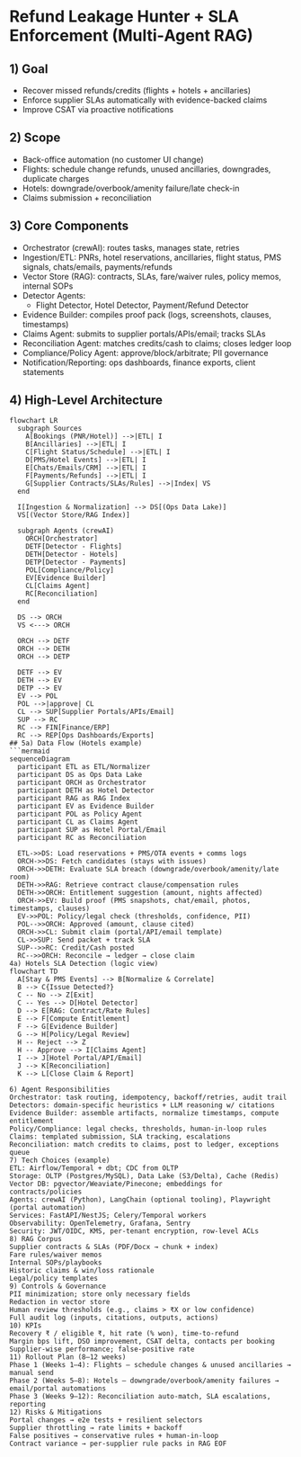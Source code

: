 # Refund Leakage Hunter + SLA Enforcement (Multi‑Agent RAG)

## 1) Goal
- Recover missed refunds/credits (flights + hotels + ancillaries)
- Enforce supplier SLAs automatically with evidence-backed claims
- Improve CSAT via proactive notifications

## 2) Scope
- Back-office automation (no customer UI change)
- Flights: schedule change refunds, unused ancillaries, downgrades, duplicate charges
- Hotels: downgrade/overbook/amenity failure/late check-in
- Claims submission + reconciliation

## 3) Core Components
- Orchestrator (crewAI): routes tasks, manages state, retries
- Ingestion/ETL: PNRs, hotel reservations, ancillaries, flight status, PMS signals, chats/emails, payments/refunds
- Vector Store (RAG): contracts, SLAs, fare/waiver rules, policy memos, internal SOPs
- Detector Agents:
  - Flight Detector, Hotel Detector, Payment/Refund Detector
- Evidence Builder: compiles proof pack (logs, screenshots, clauses, timestamps)
- Claims Agent: submits to supplier portals/APIs/email; tracks SLAs
- Reconciliation Agent: matches credits/cash to claims; closes ledger loop
- Compliance/Policy Agent: approve/block/arbitrate; PII governance
- Notification/Reporting: ops dashboards, finance exports, client statements

## 4) High-Level Architecture
```mermaid
flowchart LR
  subgraph Sources
    A[Bookings (PNR/Hotel)] -->|ETL| I
    B[Ancillaries] -->|ETL| I
    C[Flight Status/Schedule] -->|ETL| I
    D[PMS/Hotel Events] -->|ETL| I
    E[Chats/Emails/CRM] -->|ETL| I
    F[Payments/Refunds] -->|ETL| I
    G[Supplier Contracts/SLAs/Rules] -->|Index| VS
  end

  I[Ingestion & Normalization] --> DS[(Ops Data Lake)]
  VS[(Vector Store/RAG Index)]

  subgraph Agents (crewAI)
    ORCH[Orchestrator]
    DETF[Detector - Flights]
    DETH[Detector - Hotels]
    DETP[Detector - Payments]
    POL[Compliance/Policy]
    EV[Evidence Builder]
    CL[Claims Agent]
    RC[Reconciliation]
  end

  DS --> ORCH
  VS <---> ORCH

  ORCH --> DETF
  ORCH --> DETH
  ORCH --> DETP

  DETF --> EV
  DETH --> EV
  DETP --> EV
  EV --> POL
  POL -->|approve| CL
  CL --> SUP[Supplier Portals/APIs/Email]
  SUP --> RC
  RC --> FIN[Finance/ERP]
  RC --> REP[Ops Dashboards/Exports]
## 5a) Data Flow (Hotels example)
```mermaid
sequenceDiagram
  participant ETL as ETL/Normalizer
  participant DS as Ops Data Lake
  participant ORCH as Orchestrator
  participant DETH as Hotel Detector
  participant RAG as RAG Index
  participant EV as Evidence Builder
  participant POL as Policy Agent
  participant CL as Claims Agent
  participant SUP as Hotel Portal/Email
  participant RC as Reconciliation

  ETL->>DS: Load reservations + PMS/OTA events + comms logs
  ORCH->>DS: Fetch candidates (stays with issues)
  ORCH->>DETH: Evaluate SLA breach (downgrade/overbook/amenity/late room)
  DETH->>RAG: Retrieve contract clause/compensation rules
  DETH->>ORCH: Entitlement suggestion (amount, nights affected)
  ORCH->>EV: Build proof (PMS snapshots, chat/email, photos, timestamps, clauses)
  EV->>POL: Policy/legal check (thresholds, confidence, PII)
  POL-->>ORCH: Approved (amount, clause cited)
  ORCH->>CL: Submit claim (portal/API/email template)
  CL->>SUP: Send packet + track SLA
  SUP-->>RC: Credit/Cash posted
  RC-->>ORCH: Reconcile → ledger → close claim
4a) Hotels SLA Detection (logic view)
flowchart TD
  A[Stay & PMS Events] --> B[Normalize & Correlate]
  B --> C{Issue Detected?}
  C -- No --> Z[Exit]
  C -- Yes --> D[Hotel Detector]
  D --> E[RAG: Contract/Rate Rules]
  E --> F[Compute Entitlement]
  F --> G[Evidence Builder]
  G --> H[Policy/Legal Review]
  H -- Reject --> Z
  H -- Approve --> I[Claims Agent]
  I --> J[Hotel Portal/API/Email]
  J --> K[Reconciliation]
  K --> L[Close Claim & Report]

6) Agent Responsibilities
Orchestrator: task routing, idempotency, backoff/retries, audit trail
Detectors: domain-specific heuristics + LLM reasoning w/ citations
Evidence Builder: assemble artifacts, normalize timestamps, compute entitlement
Policy/Compliance: legal checks, thresholds, human-in-loop rules
Claims: templated submission, SLA tracking, escalations
Reconciliation: match credits to claims, post to ledger, exceptions queue
7) Tech Choices (example)
ETL: Airflow/Temporal + dbt; CDC from OLTP
Storage: OLTP (Postgres/MySQL), Data Lake (S3/Delta), Cache (Redis)
Vector DB: pgvector/Weaviate/Pinecone; embeddings for contracts/policies
Agents: crewAI (Python), LangChain (optional tooling), Playwright (portal automation)
Services: FastAPI/NestJS; Celery/Temporal workers
Observability: OpenTelemetry, Grafana, Sentry
Security: JWT/OIDC, KMS, per-tenant encryption, row-level ACLs
8) RAG Corpus
Supplier contracts & SLAs (PDF/Docx → chunk + index)
Fare rules/waiver memos
Internal SOPs/playbooks
Historic claims & win/loss rationale
Legal/policy templates
9) Controls & Governance
PII minimization; store only necessary fields
Redaction in vector store
Human review thresholds (e.g., claims > ₹X or low confidence)
Full audit log (inputs, citations, outputs, actions)
10) KPIs
Recovery ₹ / eligible ₹, hit rate (% won), time-to-refund
Margin bps lift, DSO improvement, CSAT delta, contacts per booking
Supplier-wise performance; false-positive rate
11) Rollout Plan (8–12 weeks)
Phase 1 (Weeks 1–4): Flights – schedule changes & unused ancillaries → manual send
Phase 2 (Weeks 5–8): Hotels – downgrade/overbook/amenity failures → email/portal automations
Phase 3 (Weeks 9–12): Reconciliation auto‑match, SLA escalations, reporting
12) Risks & Mitigations
Portal changes → e2e tests + resilient selectors
Supplier throttling → rate limits + backoff
False positives → conservative rules + human-in-loop
Contract variance → per‑supplier rule packs in RAG EOF
